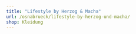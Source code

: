 ```yaml
---
title: "Lifestyle by Herzog & Macha"
url: /osnabrueck/lifestyle-by-herzog-und-macha/
shop: Kleidung
---
```

